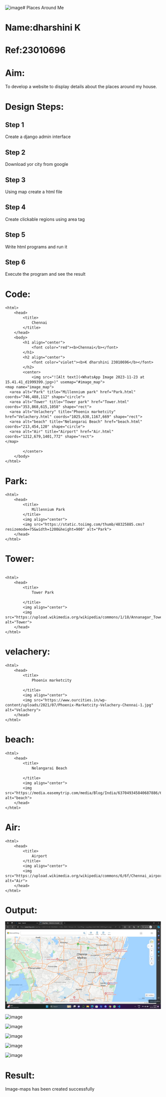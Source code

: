 ![image](https://github.com/dharshini-29/places-around-me/assets/147474632/6b4ca142-1eb6-4179-b2e9-1dbbb9235c2b)# Places Around Me
# Name:dharshini K
# Ref:23010696
# Aim:
To develop a website to display details about the places around my house.

# Design Steps:
## Step 1
Create a django admin interface

## Step 2
Download yor city from google

## Step 3
Using map create a html file

## Step 4
Create clickable regions using area tag

## Step 5
Write html programs and run it 

## Step 6
Execute the program and see the result



# Code:
```
<html>
    <head>
        <title>
            Chennai
        </title>
    </head>
    <body>
        <h1 align="center">
            <font color="red"><b>Chennai</b></font>
        </h1>
        <h2 align="center">
            <font color="violet"><b>K dharshini 23010696</b></font>
        </h2>
        <center>
            <img src="![Alt text](<WhatsApp Image 2023-11-23 at 15.41.41_d1999399.jpg>)" usemap="#image_map">
<map name="image_map">
  <area alt="Park" title="Millennium park" href="Park.html" coords="746,488,112" shape="circle">
  <area alt="Tower" title="Tower park" href="Tower.html" coords="353,868,615,1058" shape="rect">
  <area alt="Velachery" title="Phoenix marketcity" href="Velachery.html" coords="1025,630,1167,669" shape="rect">
  <area alt="beach" title="Nelangarai Beach" href="beach.html" coords="213,454,120" shape="circle">
  <area alt="Air" title="Airport" href="Air.html" coords="1212,679,1401,772" shape="rect">
</map>

        </center>
    </body>
</html>
```
# Park:
```
<html>
    <head>
        <title>
            Millennium Park
        </title>
        <img align="center">
        <img src="https://static.toiimg.com/thumb/48325885.cms?resizemode=75&width=1200&height=900" alt="Park"> 
    </head>
</html>
```
# Tower:
```

<html>
    <head>
        <title>
            Tower Park

        </title>
        <img align="center">
        <img src="https://upload.wikimedia.org/wikipedia/commons/1/18/Annanagar_Tower.jpg" alt="Tower">
    </head>
</html>
```
# velachery:
```
<html>
    <head>
        <title>
            Phoenix marketcity

        </title>
        <img align="center">
        <img src="https://www.ourcities.in/wp-content/uploads/2021/07/Phoenix-Marketcity-Velachery-Chennai-1.jpg" alt="Velachery">
    </head>
</html>
```

# beach:
```
<html>
    <head>
        <title>
            Nelangarai Beach

        </title>
        <img align="center">
        <img src="https://media.easemytrip.com/media/Blog/India/637049345840687886/637049345840687886hFn3jB.jpg" alt="beach">
    </head>
</html>
```

# Air:
```
<html>
    <head>
        <title>
            Airport
        </title>
        <img align="center">
        <img src="https://upload.wikimedia.org/wikipedia/commons/6/6f/Chennai_airport_view_4.jpeg" alt="Air">
    </head>
</html>
```
# Output:
![Alt text](<WhatsApp Image 2023-11-23 at 15.41.42_59204f2e.jpg>)

![image](https://github.com/dharshini-29/places-around-me/assets/147474632/305eee81-33cd-44a8-a9bb-964bc17aa8d8)

![image](https://github.com/dharshini-29/places-around-me/assets/147474632/7f38dd1f-76e5-494e-9680-656853c49b27)

![image](https://github.com/dharshini-29/places-around-me/assets/147474632/78ff0898-5784-4857-bb00-5e9293eb2d7a)

![image](https://github.com/dharshini-29/places-around-me/assets/147474632/52c5947b-d9c1-4fe3-a286-847f66dc409f)

![image](https://github.com/dharshini-29/places-around-me/assets/147474632/31ae6127-cd01-4980-8b43-08d38069095b)


# Result:
Image-maps has been created successfully
